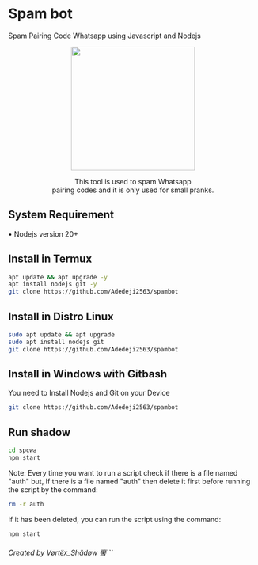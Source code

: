 # Spam bot
Spam Pairing Code Whatsapp using Javascript and Nodejs
<div align="center">
  <p>
    <img src="https://files.catbox.moe/ubngtu.png" width="250">
  </p>
  <p>This tool is used to spam Whatsapp<br>
    pairing codes and it is only used for small pranks. </p>
</div>

## System Requirement
• Nodejs version 20+

## Install in Termux
```bash
apt update && apt upgrade -y
apt install nodejs git -y
git clone https://github.com/Adedeji2563/spambot
```

## Install in Distro Linux
```bash
sudo apt update && apt upgrade
sudo apt install nodejs git
git clone https://github.com/Adedeji2563/spambot
```

## Install in Windows with Gitbash
You need to Install Nodejs and Git on your Device
```bash
git clone https://github.com/Adedeji2563/spambot
```

## Run shadow
```bash
cd spcwa
npm start
```

Note:
Every time you want to run a script check if there is a file named "auth" but, If there is a file named "auth" then delete it first before running the script by the command:
```bash
rm -r auth
```
If it has been deleted, you can run the script using the command:
```bash
npm start
```

###### Created by  Vørtëx_Shädøw 軎```
